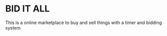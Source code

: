 # BID IT ALL

This is a online marketplace to buy and sell things with a timer and bidding system 

